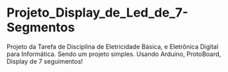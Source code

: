 # Projeto_Display_de_Led_de_7-Segmentos
Projeto da Tarefa de Disciplina de Eletricidade Básica, e Eletrônica Digital para Informática. Sendo um projeto simples. Usando Arduino, ProtoBoard, Display de 7 seguimentos!
